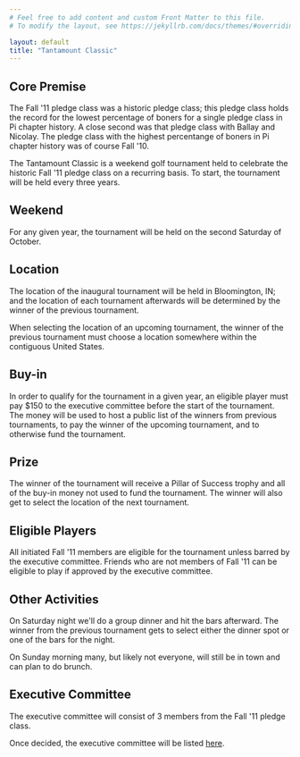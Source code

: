 ```yaml
---
# Feel free to add content and custom Front Matter to this file.
# To modify the layout, see https://jekyllrb.com/docs/themes/#overriding-theme-defaults

layout: default
title: "Tantamount Classic"
---
```


## Core Premise

The Fall '11 pledge class was a historic pledge class;
this pledge class holds the record for the lowest percentage
of boners for a single pledge class in Pi chapter history. A close second
was that pledge class with Ballay and Nicolay. The pledge
class with the highest percentange of boners in Pi chapter history was
of course Fall '10.

The Tantamount Classic is a weekend golf tournament held to celebrate
the historic Fall '11 pledge class on a recurring basis. To start, the
tournament will be held every three years.

## Weekend

For any given year, the tournament will be held on the second Saturday
of October.

## Location

The location of the inaugural tournament will be held in Bloomington, IN;
and the location of each tournament afterwards will be determined by
the winner of the previous tournament.

When selecting the location of an upcoming tournament, the winner
of the previous tournament
must choose a location somewhere within the contiguous United States.

## Buy-in

In order to qualify for the tournament in a given year, an eligible
player must pay $150 to the executive committee
before the start of the tournament.
The money will be used to host a public list of the winners from
previous tournaments, to pay the winner of the upcoming
tournament, and to otherwise fund the tournament.

## Prize

The winner of the tournament will receive a Pillar of Success trophy
and all of the buy-in money not used to fund the tournament.
The winner will also get to select the location of the next tournament.

## Eligible Players

All initiated Fall '11 members are eligible for the tournament unless
barred by the executive committee. Friends who are not members of
Fall '11 can be eligible to play if approved by the executive committee.

## Other Activities

On Saturday night we'll do a group dinner and hit the bars afterward.
The winner from the previous tournament gets to select either the
dinner spot or one of the bars for the night.

On Sunday morning many, but likely not everyone, will still be in town
and can plan to do brunch.

## Executive Committee

The executive committee will consist of 3 members from the Fall '11
pledge class.

Once decided, the executive committee will be listed [here](/pages/committee).

